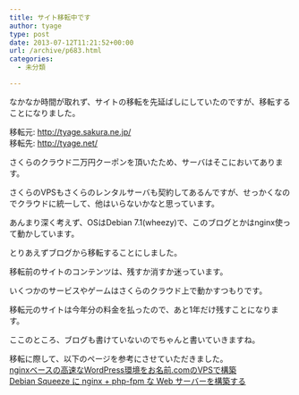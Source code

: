 ```yaml
---
title: サイト移転中です
author: tyage
type: post
date: 2013-07-12T11:21:52+00:00
url: /archive/p683.html
categories:
  - 未分類

---
```

<p>なかなか時間が取れず、サイトの移転を先延ばしにしていたのですが、移転することになりました。</p>
<p>移転元: <a href="http://tyage.sakura.ne.jp/" title="http://tyage.sakura.ne.jp/">http://tyage.sakura.ne.jp/</a><br />
移転先: <a href="http://tyage.net/" title="http://tyage.net/">http://tyage.net/</a></p>
<p>さくらのクラウド二万円クーポンを頂いたため、サーバはそこにおいてあります。</p>
<p>さくらのVPSもさくらのレンタルサーバも契約してあるんですが、せっかくなのでクラウドに統一して、他はいらないかなと思っています。</p>
<p>あんまり深く考えず、OSはDebian 7.1(wheezy)で、このブログとかはnginx使って動かしています。</p>
<p>とりあえずブログから移転することにしました。</p>
<p>移転前のサイトのコンテンツは、残すか消すか迷っています。</p>
<p>いくつかのサービスやゲームはさくらのクラウド上で動かすつもりです。</p>
<p>移転元のサイトは今年分の料金を払ったので、あと1年だけ残すことになります。</p>
<p>ここのところ、ブログも書けていないのでちゃんと書いていきますね。</p>
<p>移転に際して、以下のページを参考にさせていただきました。<br />
<a href="http://sourceforge.jp/magazine/12/09/12/0517235">nginxベースの高速なWordPress環境をお名前.comのVPSで構築</a><br />
<a href="http://hima-j.in/linux/debian-squeeze-nginx-php-fpm-web-server/">Debian Squeeze に nginx + php-fpm な Web サーバーを構築する</a></p>
